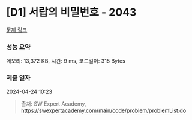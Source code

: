 # [D1] 서랍의 비밀번호 - 2043 

[문제 링크](https://swexpertacademy.com/main/code/problem/problemDetail.do?contestProbId=AV5QJ_8KAx8DFAUq) 

### 성능 요약

메모리: 13,372 KB, 시간: 9 ms, 코드길이: 315 Bytes

### 제출 일자

2024-04-24 10:23



> 출처: SW Expert Academy, https://swexpertacademy.com/main/code/problem/problemList.do